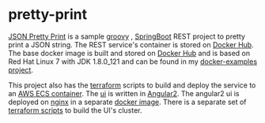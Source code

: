 # pretty-print


[JSON Pretty Print](http://pretty-print-ui-dev-alb-ecs-169084364.us-east-1.elb.amazonaws.com/) is a sample [groovy](http://groovy-lang.org/) , [SpringBoot](https://spring.io/guides/gs/spring-boot/) REST project to pretty print a JSON string. The REST service's container is stored on [Docker Hub](https://hub.docker.com/r/chuckh/pretty-print/). The base docker image is built and stored on [Docker Hub](https://hub.docker.com/r/chuckh/rhel7-jdk/) and is based on Red Hat Linux 7 with JDK 1.8.0_121 and can be found in my [docker-examples project](https://github.com/chuckhutchinson2/docker-examples/tree/master/rhel7-java). 

This project also has the [terraform](https://www.terraform.io/) scripts to build and deploy the service to an [AWS ECS container](https://github.com/chuckhutchinson2/pretty-print/tree/master/aws). The [ui](https://github.com/chuckhutchinson2/pretty-print/tree/master/pretty-print-ui) is written in [Angular2](https://angular.io/).  The angular2 ui is deployed on [nginx](https://nginx.org/en/) in a separate [docker image](https://hub.docker.com/r/chuckh/pretty-print-ui/).   There is a separate set of [terraform scripts](https://github.com/chuckhutchinson2/pretty-print/tree/master/aws-ui)  to build the UI's cluster.

 